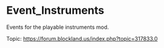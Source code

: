 # Event_Instruments
Events for the playable instruments mod.

Topic: https://forum.blockland.us/index.php?topic=317833.0

